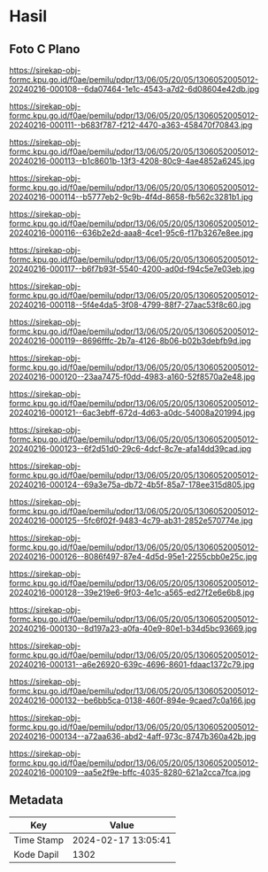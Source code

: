 # Hasil

## Foto C Plano

https://sirekap-obj-formc.kpu.go.id/f0ae/pemilu/pdpr/13/06/05/20/05/1306052005012-20240216-000108--6da07464-1e1c-4543-a7d2-6d08604e42db.jpg

https://sirekap-obj-formc.kpu.go.id/f0ae/pemilu/pdpr/13/06/05/20/05/1306052005012-20240216-000111--b683f787-f212-4470-a363-458470f70843.jpg

https://sirekap-obj-formc.kpu.go.id/f0ae/pemilu/pdpr/13/06/05/20/05/1306052005012-20240216-000113--b1c8601b-13f3-4208-80c9-4ae4852a6245.jpg

https://sirekap-obj-formc.kpu.go.id/f0ae/pemilu/pdpr/13/06/05/20/05/1306052005012-20240216-000114--b5777eb2-9c9b-4f4d-8658-fb562c3281b1.jpg

https://sirekap-obj-formc.kpu.go.id/f0ae/pemilu/pdpr/13/06/05/20/05/1306052005012-20240216-000116--636b2e2d-aaa8-4ce1-95c6-f17b3267e8ee.jpg

https://sirekap-obj-formc.kpu.go.id/f0ae/pemilu/pdpr/13/06/05/20/05/1306052005012-20240216-000117--b6f7b93f-5540-4200-ad0d-f94c5e7e03eb.jpg

https://sirekap-obj-formc.kpu.go.id/f0ae/pemilu/pdpr/13/06/05/20/05/1306052005012-20240216-000118--5f4e4da5-3f08-4799-88f7-27aac53f8c60.jpg

https://sirekap-obj-formc.kpu.go.id/f0ae/pemilu/pdpr/13/06/05/20/05/1306052005012-20240216-000119--8696fffc-2b7a-4126-8b06-b02b3debfb9d.jpg

https://sirekap-obj-formc.kpu.go.id/f0ae/pemilu/pdpr/13/06/05/20/05/1306052005012-20240216-000120--23aa7475-f0dd-4983-a160-52f8570a2e48.jpg

https://sirekap-obj-formc.kpu.go.id/f0ae/pemilu/pdpr/13/06/05/20/05/1306052005012-20240216-000121--6ac3ebff-672d-4d63-a0dc-54008a201994.jpg

https://sirekap-obj-formc.kpu.go.id/f0ae/pemilu/pdpr/13/06/05/20/05/1306052005012-20240216-000123--6f2d51d0-29c6-4dcf-8c7e-afa14dd39cad.jpg

https://sirekap-obj-formc.kpu.go.id/f0ae/pemilu/pdpr/13/06/05/20/05/1306052005012-20240216-000124--69a3e75a-db72-4b5f-85a7-178ee315d805.jpg

https://sirekap-obj-formc.kpu.go.id/f0ae/pemilu/pdpr/13/06/05/20/05/1306052005012-20240216-000125--5fc6f02f-9483-4c79-ab31-2852e570774e.jpg

https://sirekap-obj-formc.kpu.go.id/f0ae/pemilu/pdpr/13/06/05/20/05/1306052005012-20240216-000126--8086f497-87e4-4d5d-95e1-2255cbb0e25c.jpg

https://sirekap-obj-formc.kpu.go.id/f0ae/pemilu/pdpr/13/06/05/20/05/1306052005012-20240216-000128--39e219e6-9f03-4e1c-a565-ed27f2e6e6b8.jpg

https://sirekap-obj-formc.kpu.go.id/f0ae/pemilu/pdpr/13/06/05/20/05/1306052005012-20240216-000130--8d197a23-a0fa-40e9-80e1-b34d5bc93669.jpg

https://sirekap-obj-formc.kpu.go.id/f0ae/pemilu/pdpr/13/06/05/20/05/1306052005012-20240216-000131--a6e26920-639c-4696-8601-fdaac1372c79.jpg

https://sirekap-obj-formc.kpu.go.id/f0ae/pemilu/pdpr/13/06/05/20/05/1306052005012-20240216-000132--be6bb5ca-0138-460f-894e-9caed7c0a166.jpg

https://sirekap-obj-formc.kpu.go.id/f0ae/pemilu/pdpr/13/06/05/20/05/1306052005012-20240216-000134--a72aa636-abd2-4aff-973c-8747b360a42b.jpg

https://sirekap-obj-formc.kpu.go.id/f0ae/pemilu/pdpr/13/06/05/20/05/1306052005012-20240216-000109--aa5e2f9e-bffc-4035-8280-621a2cca7fca.jpg


## Metadata

| Key        | Value               |
| ---------- | ------------------- |
| Time Stamp | 2024-02-17 13:05:41 |
| Kode Dapil | 1302                |




